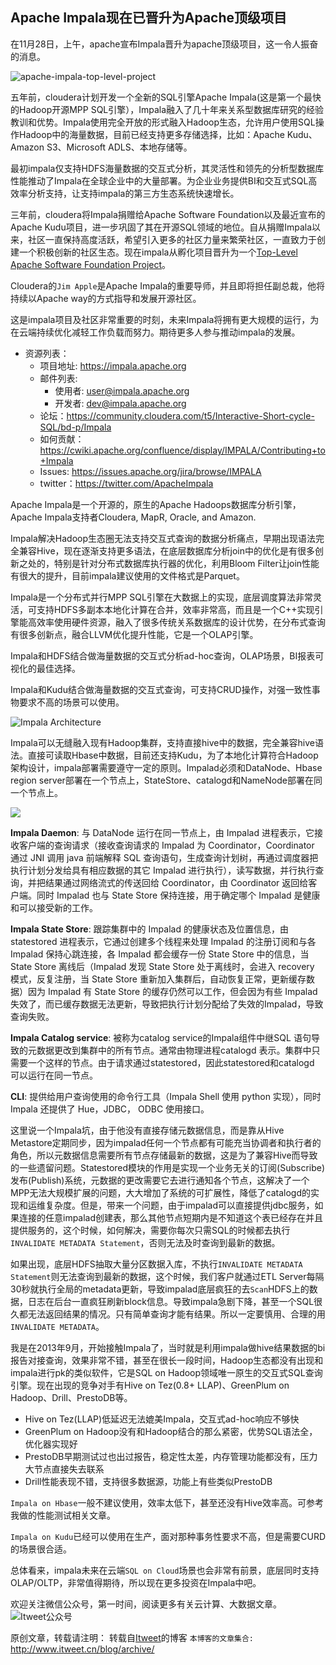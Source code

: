 Apache Impala现在已晋升为Apache顶级项目
---

在11月28日，上午，apache宣布Impala晋升为apache顶级项目，这一令人振奋的消息。

![apache-impala-top-level-project](https://github.com/itweet/labs/raw/master/BigData/img/apache-impala-top-level-project.png)

五年前，cloudera计划开发一个全新的SQL引擎Apache Impala(这是第一个最快的Hadoop开源MPP SQL引擎），Impala融入了几十年来关系型数据库研究的经验教训和优势。Impala使用完全开放的形式融入Hadoop生态，允许用户使用SQL操作Hadoop中的海量数据，目前已经支持更多存储选择，比如：Apache Kudu、Amazon S3、Microsoft ADLS、本地存储等。

最初impala仅支持HDFS海量数据的交互式分析，其灵活性和领先的分析型数据库性能推动了Impala在全球企业中的大量部署。为企业业务提供BI和交互式SQL高效率分析支持，让支持impala的第三方生态系统快速增长。

三年前，cloudera将Impala捐赠给Apache Software Foundation以及最近宣布的Apache Kudu项目，进一步巩固了其在开源SQL领域的地位。自从捐赠Impala以来，社区一直保持高度活跃，希望引入更多的社区力量来繁荣社区，一直致力于创建一个积极创新的社区生态。现在impala从孵化项目晋升为一个[Top-Level Apache Software Foundation Project](https://blogs.apache.org/foundation/entry/the-apache-software-foundation-announces24)。

Cloudera的`Jim Apple`是Apache Impala的重要导师，并且即将担任副总裁，他将持续以Apache way的方式指导和发展开源社区。

这是impala项目及社区非常重要的时刻，未来Impala将拥有更大规模的运行，为在云端持续优化减轻工作负载而努力。期待更多人参与推动impala的发展。

* 资源列表：
    - 项目地址: https://impala.apache.org
    - 邮件列表:
        + 使用者: user@impala.apache.org
        + 开发者: dev@impala.apache.org
    - 论坛：https://community.cloudera.com/t5/Interactive-Short-cycle-SQL/bd-p/Impala
    - 如何贡献：https://cwiki.apache.org/confluence/display/IMPALA/Contributing+to+Impala
    - Issues: https://issues.apache.org/jira/browse/IMPALA
    - twitter：https://twitter.com/ApacheImpala

Apache Impala是一个开源的，原生的Apache Hadoops数据库分析引擎，Apache Impala支持者Cloudera, MapR, Oracle, and Amazon.

Impala解决Hadoop生态圈无法支持交互式查询的数据分析痛点，早期出现语法完全兼容Hive，现在逐渐支持更多语法，在底层数据库分析join中的优化是有很多创新之处的，特别是针对分布式数据库执行器的优化，利用Bloom Filter让join性能有很大的提升，目前impala建议使用的文件格式是Parquet。

Impala是一个分布式并行MPP SQL引擎在大数据上的实现，底层调度算法非常灵活，可支持HDFS多副本本地化计算在合并，效率非常高，而且是一个C++实现引擎能高效率使用硬件资源，融入了很多传统关系数据库的设计优势，在分布式查询有很多创新点，融合LLVM优化提升性能，它是一个OLAP引擎。

Impala和HDFS结合做海量数据的交互式分析ad-hoc查询，OLAP场景，BI报表可视化的最佳选择。

Impala和Kudu结合做海量数据的交互式查询，可支持CRUD操作，对强一致性事物要求不高的场景可以使用。

![Impala Architecture](http://impala.apache.org/img/impala.png)

Impala可以无缝融入现有Hadoop集群，支持直接hive中的数据，完全兼容hive语法。直接可读取Hbase中数据，目前还支持Kudu，为了本地化计算符合Hadoop架构设计，impala部署需要遵守一定的原则。Impalad必须和DataNode、Hbase region server部署在一个节点上，StateStore、catalogd和NameNode部署在同一个节点上。

![](https://github.com/itweet/labs/raw/master/BigData/img/ImpalaComponents.png)

**Impala Daemon**: 与 DataNode 运行在同一节点上，由 Impalad 进程表示，它接收客户端的查询请求（接收查询请求的 Impalad 为 Coordinator，Coordinator 通过 JNI 调用 java 前端解释 SQL 查询语句，生成查询计划树，再通过调度器把执行计划分发给具有相应数据的其它 Impalad 进行执行），读写数据，并行执行查询，并把结果通过网络流式的传送回给 Coordinator，由 Coordinator 返回给客户端。同时 Impalad 也与 State Store 保持连接，用于确定哪个 Impalad 是健康和可以接受新的工作。

**Impala State Store**: 跟踪集群中的 Impalad 的健康状态及位置信息，由 statestored 进程表示，它通过创建多个线程来处理 Impalad 的注册订阅和与各 Impalad 保持心跳连接，各 Impalad 都会缓存一份 State Store 中的信息，当 State Store 离线后（Impalad 发现 State Store 处于离线时，会进入 recovery 模式，反复注册，当 State Store 重新加入集群后，自动恢复正常，更新缓存数据）因为 Impalad 有 State Store 的缓存仍然可以工作，但会因为有些 Impalad 失效了，而已缓存数据无法更新，导致把执行计划分配给了失效的Impalad，导致查询失败。

**Impala Catalog service**: 被称为catalog service的Impala组件中继SQL 语句导致的元数据更改到集群中的所有节点。通常由物理进程catalogd 表示。集群中只需要一个这样的节点。由于请求通过statestored，因此statestored和catalogd 可以运行在同一节点。

**CLI**: 提供给用户查询使用的命令行工具（Impala Shell 使用 python 实现），同时 Impala 还提供了 Hue，JDBC， ODBC 使用接口。

这里说一个Impala坑，由于他没有直接存储元数据信息，而是靠从Hive Metastore定期同步，因为impalad任何一个节点都有可能充当协调者和执行者的角色，所以元数据信息需要所有节点存储最新的数据，这是为了兼容Hive而导致的一些遗留问题。Statestored模块的作用是实现一个业务无关的订阅(Subscribe)发布(Publish)系统，元数据的更改需要它去进行通知各个节点，这解决了一个MPP无法大规模扩展的问题，大大增加了系统的可扩展性，降低了catalogd的实现和运维复杂度。但是，带来一个问题，由于impalad可以直接提供jdbc服务，如果连接的任意impalad创建表，那么其他节点短期内是不知道这个表已经存在并且提供服务的，这个时候，如何解决，需要你每次只需SQL的时候都去执行`INVALIDATE METADATA Statement`，否则无法及时查询到最新的数据。

如果出现，底层HDFS抽取大量分区数据入库，不执行`INVALIDATE METADATA Statement`则无法查询到最新的数据，这个时候，我们客户就通过ETL Server每隔30秒就执行全局的metadata更新，导致impalad底层疯狂的去`Scan`HDFS上的数据，日志在后台一直疯狂刷新block信息。导致impala急剧下降，甚至一个SQL很久都无法返回结果的情况。只有简单查询才能有结果。所以一定要慎用、合理的用`INVALIDATE METADATA`。

我是在2013年9月，开始接触Impala了，当时就是利用impala做hive结果数据的bi报告对接查询，效果非常不错，甚至在很长一段时间，Hadoop生态都没有出现和impala进行pk的类似软件，它是SQL on Hadoop领域唯一原生的交互式SQL查询引擎。现在出现的竞争对手有Hive on Tez(0.8+ LLAP)、GreenPlum on Hadoop、Drill、PrestoDB等。

- Hive on Tez(LLAP)低延迟无法媲美Impala，交互式ad-hoc响应不够快
- GreenPlum on Hadoop没有和Hadoop结合的那么紧密，优势SQL语法全，优化器实现好
- PrestoDB早期测试过也出过报告，稳定性太差，内存管理功能都没有，压力大节点直接失去联系
- Drill性能表现不错，支持很多数据源，功能上有些类似PrestoDB

`Impala on Hbase`一般不建议使用，效率太低下，甚至还没有Hive效率高。可参考我做的性能测试相关文章。

`Impala on Kudu`已经可以使用在生产，面对那种事务性要求不高，但是需要CURD的场景很合适。

总体看来，impala未来在云端`SQL on Cloud`场景也会非常有前景，底层同时支持OLAP/OLTP，非常值得期待，所以现在更多投资在Impala中吧。


欢迎关注微信公众号，第一时间，阅读更多有关云计算、大数据文章。
![Itweet公众号](https://github.com/itweet/labs/raw/master/common/img/weixin_public.gif)

原创文章，转载请注明： 转载自[Itweet](http://www.itweet.cn)的博客
`本博客的文章集合:` http://www.itweet.cn/blog/archive/















